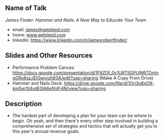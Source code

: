 ## Name of Talk 
_James Finder: Hammer and Nails: A New Way to Educate Your Team_ 
* email: james@getplexd.com
* home: www.getplexd.com
* linkedin: https://www.linkedin.com/in/jamesrobertfinder/


## Slides and Other Resources
* Performance Problem Canvas: https://docs.google.com/presentation/d/1F8ZOf_0v1U8T5GPU9tR7ZmlngGRo6szJEIGenvzh83A/edit?usp=sharing (Make A Copy From Drive)
* Hammer and Nails Deck: https://drive.google.com/file/d/1Ori3o8xO9-km5qr0I4xdE0lA6e5tdF4N/view?usp=sharing



## Description
* The hardest part of developing a plan for your team can be where to begin. Oh yeah, and then there's every other step involved in building a comprehensive set of strategies and tactics that will actually get you to this year's annual revenue goals.

